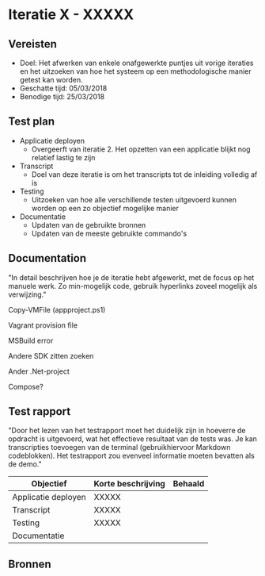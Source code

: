 # Iteratie X - XXXXX

## Vereisten

- Doel: Het afwerken van enkele onafgewerkte puntjes uit vorige iteraties en het uitzoeken van hoe het systeem op een methodologische manier getest kan worden.
- Geschatte tijd: 05/03/2018
- Benodige tijd: 25/03/2018

## Test plan

- Applicatie deployen
    - Overgeerft van iteratie 2. Het opzetten van een applicatie blijkt nog relatief lastig te zijn
- Transcript
    - Doel van deze iteratie is om het transcripts tot de inleiding volledig af is
- Testing
    - Uitzoeken van hoe alle verschillende testen uitgevoerd kunnen worden op een zo objectief mogelijke manier
- Documentatie
    - Updaten van de gebruikte bronnen
    - Updaten van de meeste gebruikte commando's

## Documentation

"In detail beschrijven hoe je de iteratie hebt afgewerkt, met de focus op het manuele werk. Zo min-mogelijk code, gebruik hyperlinks zoveel mogelijk als verwijzing."

Copy-VMFile (appproject.ps1)

Vagrant provision file

MSBuild error

Andere SDK zitten zoeken

Ander .Net-project

Compose?

## Test rapport

"Door het lezen van het testrapport moet het duidelijk zijn in hoeverre de opdracht is uitgevoerd, wat het effectieve resultaat van de tests was. Je kan transcripties toevoegen van de terminal (gebruikhiervoor Markdown codeblokken). Het testrapport zou evenveel informatie moeten bevatten als de demo."

|Objectief|Korte beschrijving|Behaald|
|---------|------------------|-------|
|Applicatie deployen|XXXXX||
|Transcript|XXXXX||
|Testing|XXXXX||
|Documentatie||

## Bronnen

